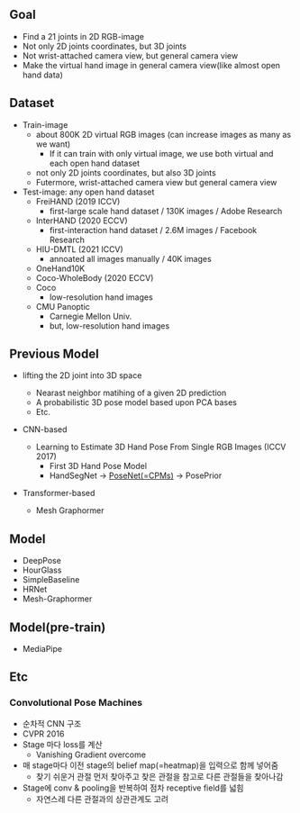 ## Goal
  - Find a 21 joints in 2D RGB-image
  - Not only 2D joints coordinates, but 3D joints
  - Not wrist-attached camera view, but general camera view
  - Make the virtual hand image in general camera view(like almost open hand data)

## Dataset
  - Train-image
     - about 800K 2D virtual RGB images (can increase images as many as we want)
       - If it can train with only virtual image, we use both virtual and each open hand dataset
     - not only 2D joints coordinates, but also 3D joints
     - Futermore, wrist-attached camera view but general camera view
  - Test-image: any open hand dataset 
     - FreiHAND (2019 ICCV) 
         - first-large scale hand dataset / 130K images / Adobe Research 
     - InterHAND (2020 ECCV) 
         - first-interaction hand dataset / 2.6M images / Facebook Research 
     - HIU-DMTL (2021 ICCV) 
         - annoated all images manually / 40K images 
     - OneHand10K 
     - Coco-WholeBody (2020 ECCV) 
     - Coco 
        - low-resolution hand images 
     - CMU Panoptic 
        - Carnegie Mellon Univ. 
        - but, low-resolution hand images 

## Previous Model
  - lifting the 2D joint into 3D space
     -  Nearast neighbor matihing of a given 2D prediction
     -  A probabilistic 3D pose model based upon PCA bases
     -  Etc.
  - CNN-based
      - Learning to Estimate 3D Hand Pose From Single RGB Images (ICCV 2017)
        - First 3D Hand Pose Model
        - HandSegNet -> [PoseNet(=CPMs)](#convolutional-pose-machines) -> PosePrior
				
  - Transformer-based
      - Mesh Graphormer

## Model
  - DeepPose
  - HourGlass
  - SimpleBaseline
  - HRNet
  - Mesh-Graphormer

## Model(pre-train)
  - MediaPipe


## Etc
### Convolutional Pose Machines
- 순차적 CNN 구조
- CVPR 2016
- Stage 마다 loss를 계산 
  - Vanishing Gradient overcome
- 매 stage마다 이전 stage의 belief map(=heatmap)을 입력으로 함께 넣어줌
  - 찾기 쉬운거 관절 먼저 찾아주고 찾은 관절을 참고로 다른 관절들을 찾아나감
- Stage에 conv & pooling을 반복하여 점차 receptive field를 넓힘
  - 자연스레 다른 관절과의 상관관계도 고려
### 
